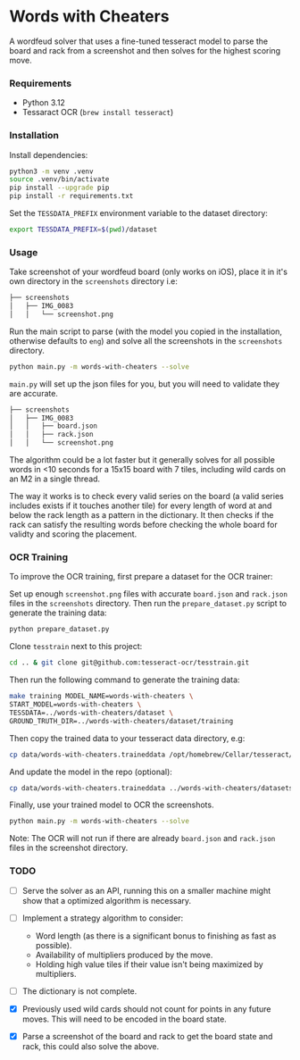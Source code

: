 # Words with Cheaters

A wordfeud solver that uses a fine-tuned tesseract model to parse the board and rack from a screenshot and then solves for the highest scoring move.

### Requirements

- Python 3.12
- Tessaract OCR (`brew install tesseract`)

### Installation

Install dependencies:

```bash
python3 -m venv .venv
source .venv/bin/activate
pip install --upgrade pip
pip install -r requirements.txt
```

Set the `TESSDATA_PREFIX` environment variable to the dataset directory:

```bash
export TESSDATA_PREFIX=$(pwd)/dataset
```

### Usage

Take screenshot of your wordfeud board (only works on iOS), place it in it's own directory in the `screenshots` directory i.e:

```bash
├── screenshots
│   ├── IMG_0083
│   │   └── screenshot.png
```

Run the main script to parse (with the model you copied in the installation, otherwise defaults to `eng`) and solve all the screenshots in the `screenshots` directory.

```bash
python main.py -m words-with-cheaters --solve
```

`main.py` will set up the json files for you, but you will need to validate they are accurate.

```bash
├── screenshots
│   ├── IMG_0083
│   │   ├── board.json
│   │   ├── rack.json
│   │   └── screenshot.png
```

The algorithm could be a lot faster but it generally solves for all possible words in <10 seconds for a 15x15 board with 7 tiles, including wild cards on an M2 in a single thread.

The way it works is to check every valid series on the board (a valid series includes exists if it touches another tile) for every length of word at and below the rack length as a pattern in the dictionary. It then checks if the rack can satisfy the resulting words before checking the whole board for validty and scoring the placement.

### OCR Training

To improve the OCR training, first prepare a dataset for the OCR trainer:

Set up enough `screenshot.png` files with accurate `board.json` and `rack.json` files in the `screenshots` directory. Then run the `prepare_dataset.py` script to generate the training data:

```bash
python prepare_dataset.py
```

Clone `tesstrain` next to this project:

```bash
cd .. & git clone git@github.com:tesseract-ocr/tesstrain.git
```

Then run the following command to generate the training data:

```bash
make training MODEL_NAME=words-with-cheaters \
START_MODEL=words-with-cheaters \
TESSDATA=../words-with-cheaters/dataset \
GROUND_TRUTH_DIR=../words-with-cheaters/dataset/training
```

Then copy the trained data to your tesseract data directory, e.g:

```bash
cp data/words-with-cheaters.traineddata /opt/homebrew/Cellar/tesseract/5.5.0/share/tessdata
```

And update the model in the repo (optional):

```bash
cp data/words-with-cheaters.traineddata ../words-with-cheaters/datasets/words-with-cheaters.traineddata
```

Finally, use your trained model to OCR the screenshots.

```bash
python main.py -m words-with-cheaters --solve
```

Note: The OCR will not run if there are already `board.json` and `rack.json` files in the screenshot directory.

### TODO

- [ ] Serve the solver as an API, running this on a smaller machine might show that a optimized algorithm is necessary.
- [ ] Implement a strategy algorithm to consider:
  - Word length (as there is a significant bonus to finishing as fast as possible).
  - Availability of multipliers produced by the move.
  - Holding high value tiles if their value isn't being maximized by multipliers.
- [ ] The dictionary is not complete.

- [x] Previously used wild cards should not count for points in any future moves. This will need to be encoded in the board state.
- [x] Parse a screenshot of the board and rack to get the board state and rack, this could also solve the above.
